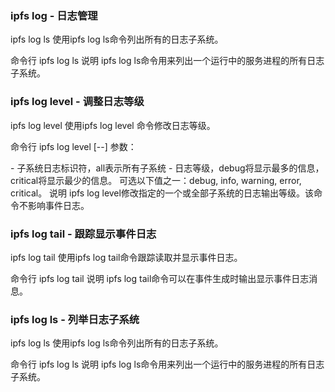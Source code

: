 ### ipfs log - 日志管理
ipfs log ls
使用ipfs log ls命令列出所有的日志子系统。

命令行
ipfs log ls
说明
ipfs log ls命令用来列出一个运行中的服务进程的所有日志 子系统。

### ipfs log level - 调整日志等级
ipfs log level
使用ipfs log level <subsystem> <level>命令修改日志等级。

命令行
ipfs log level [--] <subsystem> <level>
参数：

<subsystem> - 子系统日志标识符，all表示所有子系统
<level> - 日志等级，debug将显示最多的信息，critical将显示最少的信息。 可选以下值之一：debug, info, warning, error, critical。
说明
ipfs log level修改指定的一个或全部子系统的日志输出等级。该命令不影响事件日志。


### ipfs log tail - 跟踪显示事件日志
ipfs log tail
使用ipfs log tail命令跟踪读取并显示事件日志。

命令行
ipfs log tail
说明
ipfs log tail命令可以在事件生成时输出显示事件日志消息。

### ipfs log ls - 列举日志子系统
ipfs log ls
使用ipfs log ls命令列出所有的日志子系统。

命令行
ipfs log ls
说明
ipfs log ls命令用来列出一个运行中的服务进程的所有日志 子系统。
